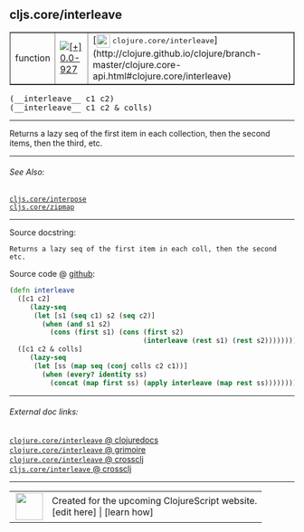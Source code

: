## cljs.core/interleave



 <table border="1">
<tr>
<td>function</td>
<td><a href="https://github.com/cljsinfo/cljs-api-docs/tree/0.0-927"><img valign="middle" alt="[+] 0.0-927" title="Added in 0.0-927" src="https://img.shields.io/badge/+-0.0--927-lightgrey.svg"></a> </td>
<td>
[<img height="24px" valign="middle" src="http://i.imgur.com/1GjPKvB.png"> <samp>clojure.core/interleave</samp>](http://clojure.github.io/clojure/branch-master/clojure.core-api.html#clojure.core/interleave)
</td>
</tr>
</table>


 <samp>
(__interleave__ c1 c2)<br>
</samp>
 <samp>
(__interleave__ c1 c2 & colls)<br>
</samp>

---

Returns a lazy seq of the first item in each collection, then the second items,
then the third, etc.

---


###### See Also:

[`cljs.core/interpose`](cljs.core_interpose.md)<br>
[`cljs.core/zipmap`](cljs.core_zipmap.md)<br>

---


Source docstring:

```
Returns a lazy seq of the first item in each coll, then the second etc.
```


Source code @ [github](https://github.com/clojure/clojurescript/blob/r2014/src/cljs/cljs/core.cljs#L2889-L2901):

```clj
(defn interleave
  ([c1 c2]
     (lazy-seq
      (let [s1 (seq c1) s2 (seq c2)]
        (when (and s1 s2)
          (cons (first s1) (cons (first s2)
                                 (interleave (rest s1) (rest s2))))))))
  ([c1 c2 & colls]
     (lazy-seq
      (let [ss (map seq (conj colls c2 c1))]
        (when (every? identity ss)
          (concat (map first ss) (apply interleave (map rest ss))))))))
```

<!--
Repo - tag - source tree - lines:

 <pre>
clojurescript @ r2014
└── src
    └── cljs
        └── cljs
            └── <ins>[core.cljs:2889-2901](https://github.com/clojure/clojurescript/blob/r2014/src/cljs/cljs/core.cljs#L2889-L2901)</ins>
</pre>

-->

---



###### External doc links:

[`clojure.core/interleave` @ clojuredocs](http://clojuredocs.org/clojure.core/interleave)<br>
[`clojure.core/interleave` @ grimoire](http://conj.io/store/v1/org.clojure/clojure/1.7.0-beta3/clj/clojure.core/interleave/)<br>
[`clojure.core/interleave` @ crossclj](http://crossclj.info/fun/clojure.core/interleave.html)<br>
[`cljs.core/interleave` @ crossclj](http://crossclj.info/fun/cljs.core.cljs/interleave.html)<br>

---

 <table>
<tr><td>
<img valign="middle" align="right" width="48px" src="http://i.imgur.com/Hi20huC.png">
</td><td>
Created for the upcoming ClojureScript website.<br>
[edit here] | [learn how]
</td></tr></table>

[edit here]:https://github.com/cljsinfo/cljs-api-docs/blob/master/cljsdoc/cljs.core_interleave.cljsdoc
[learn how]:https://github.com/cljsinfo/cljs-api-docs/wiki/cljsdoc-files

<!--

This information was too distracting to show to readers, but I'll leave it
commented here since it is helpful to:

- pretty-print the data used to generate this document
- and show how to retrieve that data



The API data for this symbol:

```clj
{:description "Returns a lazy seq of the first item in each collection, then the second items,\nthen the third, etc.",
 :ns "cljs.core",
 :name "interleave",
 :signature ["[c1 c2]" "[c1 c2 & colls]"],
 :history [["+" "0.0-927"]],
 :type "function",
 :related ["cljs.core/interpose" "cljs.core/zipmap"],
 :full-name-encode "cljs.core_interleave",
 :source {:code "(defn interleave\n  ([c1 c2]\n     (lazy-seq\n      (let [s1 (seq c1) s2 (seq c2)]\n        (when (and s1 s2)\n          (cons (first s1) (cons (first s2)\n                                 (interleave (rest s1) (rest s2))))))))\n  ([c1 c2 & colls]\n     (lazy-seq\n      (let [ss (map seq (conj colls c2 c1))]\n        (when (every? identity ss)\n          (concat (map first ss) (apply interleave (map rest ss))))))))",
          :title "Source code",
          :repo "clojurescript",
          :tag "r2014",
          :filename "src/cljs/cljs/core.cljs",
          :lines [2889 2901]},
 :full-name "cljs.core/interleave",
 :clj-symbol "clojure.core/interleave",
 :docstring "Returns a lazy seq of the first item in each coll, then the second etc."}

```

Retrieve the API data for this symbol:

```clj
;; from Clojure REPL
(require '[clojure.edn :as edn])
(-> (slurp "https://raw.githubusercontent.com/cljsinfo/cljs-api-docs/catalog/cljs-api.edn")
    (edn/read-string)
    (get-in [:symbols "cljs.core/interleave"]))
```

-->
